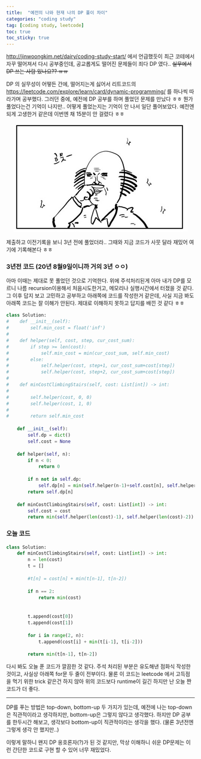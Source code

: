 ```yaml
---
title:  "예전의 나와 현재 나의 DP 풀이 차이"
categories: "coding study"
tag: [coding study, leetcode]
toc: true
toc_sticky: true
---
```


http://jinwoongkim.net/dairy/coding-study-start/ 에서 언급했듯이 최근 코테에서 자꾸 떨어져서 다시 공부중인데, 공교롭게도 떨어진 문제들이 죄다 DP 였다.. ~~실무에서 DP 쓰는 사람 있나요?? ㅠㅠ~~

DP 의 실무성이 어떻든 간에, 떨어지는게 싫어서 리트코드의 https://leetcode.com/explore/learn/card/dynamic-programming/ 를 하나씩 따라가며 공부했다. 그러던 중에, 예전에 DP 공부를 하며 풀었던 문제를 만났다 ㅎㅎ 뭔가 풀었다는건 기억이 나지만.. 어떻게 풀었는지는 기억이 안 나서 일단 풀어보았다. 예전엔 되게 고생한거 같은데 이번엔 채 15분이 안 걸렸다 ㅎㅎ

<p align="center">
  <img src="/images/코쓱.png" />
</p>

 제출하고 이전기록을 보니 3년 전에 풀었더라.. 그때와 지금 코드가 사뭇 달라 재밌어 여기에 기록해본다 ㅎㅎ


### 3년전 코드 (20년 8월9일이니까 거의 3년 ㅇㅇ)

아마 이때는 제대로 못 풀었던 것으로 기억한다. 위에 주석처리된게 아마 내가 DP를 모르니 나름 recursion이용해서 처음시도한거고, 메모리나 실행시간에서 터졌을 것 같다. 그 이후 답지 보고 고민하고 공부하고 아래쪽에 코드를 작성한거 같은데, 사실 지금 봐도 아래쪽 코드는 잘 이해가 안된다. 제대로 이해하지 못하고 답지를 배낀 것 같다 ㅎㅎ

```python
class Solution:
#    def __init__(self):
#        self.min_cost = float('inf')
#        
#    def helper(self, cost, step, cur_cost_sum):
#        if step >= len(cost):
#            self.min_cost = min(cur_cost_sum, self.min_cost)
#        else:
#            self.helper(cost, step+1, cur_cost_sum+cost[step])
#            self.helper(cost, step+2, cur_cost_sum+cost[step])
# 
#    def minCostClimbingStairs(self, cost: List[int]) -> int:
#               
#        self.helper(cost, 0, 0)
#        self.helper(cost, 1, 0)
#        
#        return self.min_cost

    def __init__(self):
        self.dp = dict()
        self.cost = None
        
    def helper(self, n):
        if n < 0:
            return 0
        
        if n not in self.dp:
            self.dp[n] = min(self.helper(n-1)+self.cost[n], self.helper(n-2)+self.cost[n])
        return self.dp[n]    
    
    def minCostClimbingStairs(self, cost: List[int]) -> int:
        self.cost = cost
        return min(self.helper(len(cost)-1), self.helper(len(cost)-2))
```

### 오늘 코드

```python
class Solution:
    def minCostClimbingStairs(self, cost: List[int]) -> int:
        n = len(cost)
        t = []
        
        #t[n] = cost[n] + min(t[n-1], t[n-2])
        
        if n == 2:
            return min(cost)
        
        
        t.append(cost[0])
        t.append(cost[1])
        
        for i in range(2, n):
            t.append(cost[i] + min(t[i-1], t[i-2]))
        
        return min(t[n-1], t[n-2])
```

다시 봐도 오늘 푼 코드가 깔끔한 것 같다. 주석 처리된 부분은 유도해낸 점화식 작성한 것이고, 사실상 아래쪽 for문 두 줄이 전부이다. 물론 이 코드는 leetcode 에서 고득점을 먹기 위한 trick 같은건 하지 않아 위의 코드보다 runtime이 길긴 하지만 난 오늘 짠 코드가 더 좋다.

---


DP를 푸는 방법은 top-down, bottom-up 두 가지가 있는데, 예전에 나는 top-down은 직관적이라고 생각하지만, bottom-up은 그렇지 않다고 생각했다. 하지만 DP 공부를 한두시간 해보고, 생각보다 bottom-up이 직관적이라는 생각을 했다. (물론 3년전엔 그렇게 생각 안 했지만..)

이렇게 말하니 왠지 DP 옹호론자(?)가 된 것 같지만, 막상 이해하니 쉬운 DP문제는 이런 간단한 코드로 구현 할 수 있어 너무 재밌었다. 